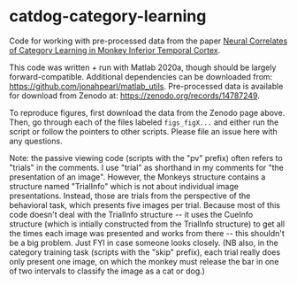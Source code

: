 # catdog-category-learning
Code for working with pre-processed data from the paper [Neural Correlates of Category Learning in Monkey Inferior Temporal Cortex](https://doi.org/10.1523/JNEUROSCI.0312-24.2024). 

This code was written + run with Matlab 2020a, though should be largely forward-compatible. Additional dependencies can be downloaded from: https://github.com/jonahpearl/matlab_utils. Pre-processed data is available for download from Zenodo at: https://zenodo.org/records/14787249.

To reproduce figures, first download the data from the Zenodo page above. Then, go through each of the files labeled `figs_figX...` and either run the script or follow the pointers to other scripts. Please file an issue here with any questions.

Note: the passive viewing code (scripts with the "pv" prefix) often refers to "trials" in the comments. I use "trial" as shorthand in my comments for "the presentation of an image". However, the Monkeys structure contains a structure named "TrialInfo" which is not about individual image presentations. Instead, those are trials from the perspective of the behavioral task, which presents five images per trial. Because most of this code doesn't deal with the TrialInfo structure -- it uses the CueInfo structure (which is intially constructed from the TrialInfo structure) to get all the times each image was presented and works from there -- this shouldn't be a big problem. Just FYI in case someone looks closely.
(NB also, in the category training task (scripts with the "skip" prefix), each trial really does only present one image, on which the monkey must release the bar in one of two intervals to classify the image as a cat or dog.)
